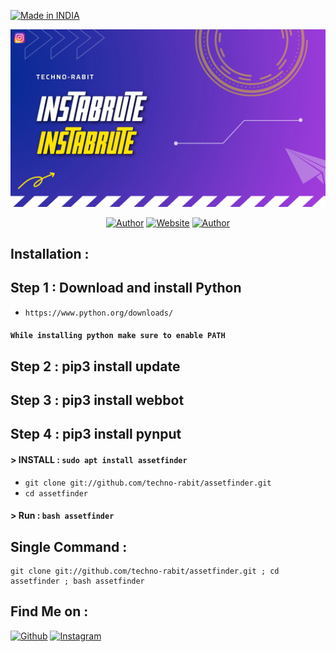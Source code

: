 <p align="left">
<a href="#"><img title="Made in INDIA" src="https://img.shields.io/badge/MADE%20IN-INDIA-green?colorA=green&colorB=orange&style=for-the-badge"></a>
</p>
<p align="center">
<a href="#"><img title="AF Pic" src="AF Pic.png"></a>
</p>
<p align="center">
<a href="https://github.com/techno-rabit"><img title="Author" src="https://img.shields.io/badge/Author-Vishnu-yellow.svg?style=for-the-badge&logo=github"></a>
<a href="http://technorabit.unaux.com/"><img title="Website" src="https://img.shields.io/badge/Website-Techno--rabit-red.svg?style=for-the-badge&logo=sites"></a>
  <a href="https://github.com/aress03"><img title="Author" src="https://img.shields.io/badge/Author-Akshay-green.svg?style=for-the-badge&logo=github"></a>
</p>

## Installation :

## Step 1 : Download and install Python 
* `https://www.python.org/downloads/`
#### `While installing python make sure to enable PATH` 
## Step 2 : pip3 install update
## Step 3 : pip3 install webbot
## Step 4 : pip3 install pynput


#### > INSTALL : `sudo apt install assetfinder`

* `git clone git://github.com/techno-rabit/assetfinder.git`
* `cd assetfinder`

#### > Run : `bash assetfinder`

## Single Command :
```
git clone git://github.com/techno-rabit/assetfinder.git ; cd assetfinder ; bash assetfinder
```

## Find Me on :
[![Github](https://img.shields.io/badge/Github-Techno--rabit-green?style=for-the-badge&logo=github)](https://github.com/techno-rabit)
[![Instagram](https://img.shields.io/badge/IG-%40__.v.shnu-red?style=for-the-badge&logo=instagram)](https://www.instagram.com/_.v.shnu)

